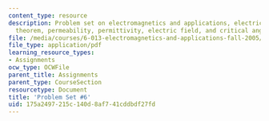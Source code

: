 ```yaml
---
content_type: resource
description: Problem set on electromagnetics and applications, electric field, Poynting's
  theorem, permeability, permittivity, electric field, and critical angle of transmission.
file: /media/courses/6-013-electromagnetics-and-applications-fall-2005/175a2497215c140d8af741cddbdf27fd_ps6.pdf
file_type: application/pdf
learning_resource_types:
- Assignments
ocw_type: OCWFile
parent_title: Assignments
parent_type: CourseSection
resourcetype: Document
title: 'Problem Set #6'
uid: 175a2497-215c-140d-8af7-41cddbdf27fd
---
```

